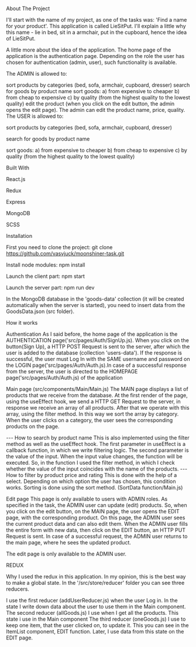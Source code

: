 About The Project

I'll start with the name of my project, as one of the tasks was: 'Find a name for your product'. This application is called LieSitPut. I'll explain a little why this name - lie in bed, sit in a armchair, put in the cupboard, hence the idea of LieSitPut.

A little more about the idea of the application. The home page of the application is the authentication page. Depending on the role the user has chosen for authentication (admin, user), such functionality is available.

The ADMIN is allowed to:

sort products by categories (bed, sofa, armchair, cupboard, dresser)
search for goods by product name
sort goods: a) from expensive to cheaper b) from cheap to expensive c) by quality (from the highest quality to the lowest quality)
edit the product (when you click on the edit button, the admin opens the edit page). The admin can edit the product name, price, quality.
The USER is allowed to:

sort products by categories (bed, sofa, armchair, cupboard, dresser)

search for goods by product name

sort goods: 
    a) from expensive to cheaper 
    b) from cheap to expensive 
    c) by quality (from the highest quality to the lowest quality)

Built With

React.js

Redux

Express

MongoDB

SCSS

Installation

First you need to clone the project: git clone https://github.com/vasvjuck/moonshiner-task.git

Install node modules: npm install

Launch the client part: npm start

Launch the server part: npm run dev

In the MongoDB database in the 'goods-data' collection (it will be created automatically when the server is started), you need to insert data from the GoodsData.json (src folder).

How it works

Authentication As I said before, the home page of the application is the AUTHENTICATION page('src/pages/Auth/SignUp.js). When you click on the button(Sign Up), a HTTP POST Request is sent to the server, after which the user is added to the database (collection 'users-data'). If the response is successful, the user must Log In with the SAME username and password on the LOGIN page('src/pages/Auth/Auth.js).In case of a successful response from the server, the user is directed to the HOMEPAGE page('src/pages/Auth/Auth.js) of the application

Main page (src/components/Main/Main.js) The MAIN page displays a list of products that we receive from the database. At the first render of the page, using the useEffect hook, we send a HTTP GET Request to the server, in response we receive an array of all products. After that we operate with this array, using the filter method. In this way we sort the array by category. When the user clicks on a category, the user sees the corresponding products on the page.

--- How to search by product name This is also implemented using the filter method as well as the useEffect hook. The first parameter in useEffect is a callback function, in which we write filtering logic. The second parameter is the value of the input. When the input value changes, the function will be executed. So, in the function I used the filter method, in which I check whether the value of the input coincides with the name of the products. --- How to filter by product price and rating This is done with the help of a select. Depending on which option the user has chosen, this condition works. Sorting is done using the sort method. (SortData function/Main.js)

Edit page This page is only available to users with ADMIN roles. As specified in the task, the ADMIN user can update (edit) products. So, when you click on the edit button, on the MAIN page, the user opens the EDIT page, with the corresponding product. On this page, the ADMIN user sees the current product data and can also edit them. When the ADMIN user fills the entire form with new data, then click on the EDIT button, an HTTP PUT Request is sent. In case of a successful request, the ADMIN user returns to the main page, where he sees the updated product.

The edit page is only available to the ADMIN user.

REDUX

Why I used the redux in this application. In my opinion, this is the best way to make a global state. In the '/src/store/reducer' folder you can see three reducers.

I use the first reducer (addUserReducer.js) when the user Log in. In the state I write down data about the user to use them in the Main component.
The second reducer (allGoods.js) I use when I get all the products. This state i use in the Main component
The third reducer (oneGoods.js) I use to keep one item, that the user clicked on, to update it. This you can see in the ItemList component, EDIT function. Later, I use data from this state on the EDIT page.
